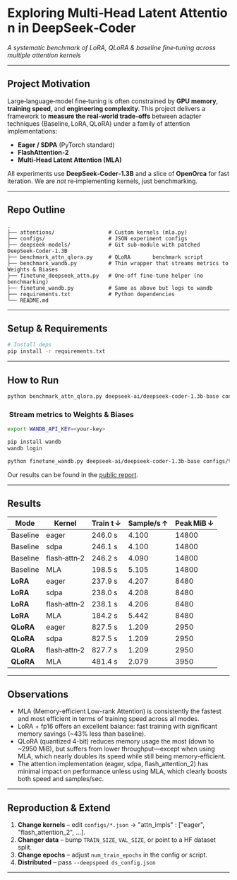 # Exploring Multi‑Head Latent Attention in DeepSeek‑Coder
*A systematic benchmark of LoRA, QLoRA & baseline fine‑tuning across multiple attention kernels*

---

## Project Motivation
Large‑language‑model fine‑tuning is often constrained by **GPU memory**, **training speed**, and **engineering complexity**. This project delivers a framework to **measure the real‑world trade‑offs** between adapter techniques (Baseline, LoRA, QLoRA) under a family of attention implementations:

* **Eager / SDPA** (PyTorch standard)
* **FlashAttention‑2**
* **Multi‑Head Latent Attention (MLA)**

All experiments use **DeepSeek‑Coder‑1.3B** and a slice of **OpenOrca** for fast iteration. We are *not* re‑implementing kernels, just benchmarking.

---

## Repo Outline
```text
.
├── attentions/                 # Custom kernels (mla.py)
├── configs/                    # JSON experiment configs
├── deepseek‑models/            # Git sub‑module with patched DeepSeek‑Coder‑1.3B
├── benchmark_attn_qlora.py     # QLoRA       benchmark script
├── benchmark_wandb.py          # Thin wrapper that streams metrics to Weights & Biases
├── finetune_deepseek_attn.py   # One‑off fine‑tune helper (no benchmarking)
├── finetune_wandb.py           # Same as above but logs to wandb
├── requirements.txt            # Python dependencies
└── README.md                   
```

---

## Setup & Requirements
```bash
# Install deps
pip install -r requirements.txt
```

---

## How to Run
```bash
python benchmark_attn_qlora.py deepseek-ai/deepseek-coder-1.3b-base configs/test.json runs/bench
```

###  Stream metrics to Weights & Biases
```bash
export WANDB_API_KEY=<your‑key>

pip install wandb
wandb login

python finetune_wandb.py deepseek-ai/deepseek-coder-1.3b-base configs/test.json runs/bench
```
Our results can be found in the [public report](https://api.wandb.ai/links/louiszh-columbia-university/5mknyy8s).

---

## Results
| Mode      | Kernel            | Train t ↓  | Sample/s ↑ | Peak MiB ↓ | 
|-----------|-------------------|------------|------------|------------|
| Baseline  | eager             | 246.0 s    | 4.100      | 14800      |
| Baseline  | sdpa              | 246.1 s    | 4.100      | 14800      |
| Baseline  | flash‑attn‑2      | 246.2 s    | 4.090      | 14800      |
| Baseline  | MLA               | 198.5 s    | 5.105      | 14800      |
| **LoRA**  | eager             | 237.9 s    | 4.207      | 8480       |
| **LoRA**  | sdpa              | 238.0 s    | 4.208      | 8480       |
| **LoRA**  | flash‑attn‑2      | 238.1 s    | 4.206      | 8480       |
| **LoRA**  | MLA               | 184.2 s    | 5.442      | 8480       |
| **QLoRA** | eager             | 827.5 s    | 1.209      | 2950       |
| **QLoRA** | sdpa              | 827.5 s    | 1.209      | 2950       |
| **QLoRA** | flash‑attn‑2      | 827.7 s    | 1.209      | 2950       |
| **QLoRA** | MLA               | 481.4 s    | 2.079      | 3950       |

---

## Observations
* MLA (Memory-efficient Low-rank Attention) is consistently the fastest and most efficient in terms of training speed across all modes.
* LoRA + fp16 offers an excellent balance: fast training with significant memory savings (~43% less than baseline).
* QLoRA (quantized 4-bit) reduces memory usage the most (down to ~2950 MiB), but suffers from lower throughput—except when using MLA, which nearly doubles its speed while still being memory-efficient.
* The attention implementation (eager, sdpa, flash_attention_2) has minimal impact on performance unless using MLA, which clearly boosts both speed and samples/sec.


---

## Reproduction & Extend
1. **Change kernels** – edit `configs/*.json` → "attn_impls" : ["eager", "flash_attention_2", …].
2. **Changer data**    – bump `TRAIN_SIZE`, `VAL_SIZE`, or point to a HF dataset split.
3. **Change epochs**    – adjust `num_train_epochs` in the config or script.
4. **Distributed**    – pass `--deepspeed ds_config.json`

---
